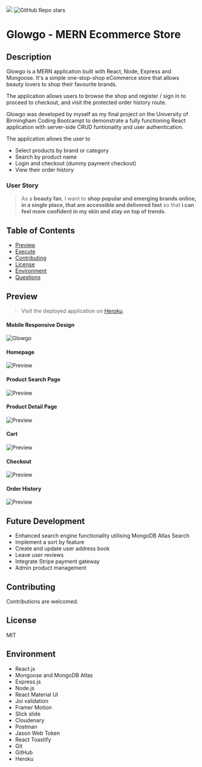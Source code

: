 ![](https://img.shields.io/badge/license-MIT-Green) ![GitHub Repo stars](https://img.shields.io/github/stars/rubybassi?style=social)

# Glowgo - MERN Ecommerce Store

## Description
Glowgo is a MERN application built with React, Node, Express and Mongoose. It's a simple one-stop-shop eCommerce store that allows beauty lovers to shop their favourite brands. 

The application allows users to browse the shop and register / sign in to proceed to checkout, and visit the protected order history route.

Glowgo was developed by myself as my final project on the University of Birmingham Coding Bootcampt to demonstrate a fully functioning React application with server-side CRUD funtionality and user authentication.

The application allows the user to
* Select products by brand or category
* Search by product name
* Login and checkout (dummy payment checkout)
* View their order history 

### User Story

> As a **beauty fan**, I want to **shop popular and emerging brands online, in a single place, that are accessible and delivered fast** so that **i can feel more confident in my skin and stay on top of trends**.


## Table of Contents
- [Preview](#Preview)
- [Execute](#Execute)
- [Contributing](#Contributing)
- [License](#License)
- [Environment](#Environment)
- [Questions](#Questions)

## Preview

> Visit the deployed application on [Heroku](https://glowgo.herokuapp.com/).

#### Mobile Responsive Design
![Glowgo](client/public/glowgo-mockup.png)

#### Homepage
![Preview](client/public/home.png)

#### Product Search Page
![Preview](client/public/product-list-page.png)

#### Product Detail Page
![Preview](client/public/product-page.png)

#### Cart
![Preview](client/public/cart.png)

#### Checkout
![Preview](client/public/checkout.png)

#### Order History
![Preview](client/public/order-history.png)

## Future Development

* Enhanced search engine functionality utilising MongoDB Atlas Search
* Implement a sort by feature
* Create and update user address book
* Leave user reviews
* Integrate Stripe payment gateway
* Admin product management

## Contributing
Contributions are welcomed.

## License
MIT

## Environment
* React.js
* Mongoose and MongoDB Atlas
* Express.js
* Node.js
* React Material UI
* Joi validation
* Framer Motion
* Slick slide
* Cloudenary
* Postman
* Jason Web Token
* React Toastify
* Git
* GitHub
* Heroku
